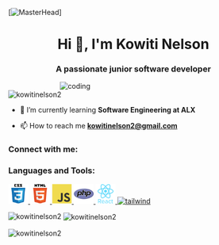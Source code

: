 [![MasterHead](https://pin.it/jFkxRkv)]
<h1 align="center">Hi 👋, I'm Kowiti Nelson</h1>
<h3 align="center">A passionate junior software developer</h3>
<img align="right" alt="coding" width="400" src="https://drive.google.com/file/d/1DB9mm-9dvvzcmqRSpx4iiEV93Z-2wMkV/view?usp=share_link">

<p align="left"> <img src="https://komarev.com/ghpvc/?username=kowitinelson2&label=Profile%20views&color=0e75b6&style=flat" alt="kowitinelson2" /> </p>

- 🌱 I’m currently learning **Software Engineering at ALX**

- 📫 How to reach me **kowitinelson2@gmail.com**

<h3 align="left">Connect with me:</h3>
<p align="left">
</p>

<h3 align="left">Languages and Tools:</h3>
<p align="left"> <a href="https://www.w3schools.com/css/" target="_blank" rel="noreferrer"> <img src="https://raw.githubusercontent.com/devicons/devicon/master/icons/css3/css3-original-wordmark.svg" alt="css3" width="40" height="40"/> </a> <a href="https://www.w3.org/html/" target="_blank" rel="noreferrer"> <img src="https://raw.githubusercontent.com/devicons/devicon/master/icons/html5/html5-original-wordmark.svg" alt="html5" width="40" height="40"/> </a> <a href="https://developer.mozilla.org/en-US/docs/Web/JavaScript" target="_blank" rel="noreferrer"> <img src="https://raw.githubusercontent.com/devicons/devicon/master/icons/javascript/javascript-original.svg" alt="javascript" width="40" height="40"/> </a> <a href="https://www.php.net" target="_blank" rel="noreferrer"> <img src="https://raw.githubusercontent.com/devicons/devicon/master/icons/php/php-original.svg" alt="php" width="40" height="40"/> </a> <a href="https://reactjs.org/" target="_blank" rel="noreferrer"> <img src="https://raw.githubusercontent.com/devicons/devicon/master/icons/react/react-original-wordmark.svg" alt="react" width="40" height="40"/> </a> <a href="https://tailwindcss.com/" target="_blank" rel="noreferrer"> <img src="https://www.vectorlogo.zone/logos/tailwindcss/tailwindcss-icon.svg" alt="tailwind" width="40" height="40"/> </a> </p>

<p><img align="left" src="https://github-readme-stats.vercel.app/api/top-langs?username=kowitinelson2&show_icons=true&locale=en&layout=compact" alt="kowitinelson2" /></p>

<p>&nbsp;<img align="center" src="https://github-readme-stats.vercel.app/api?username=kowitinelson2&show_icons=true&locale=en" alt="kowitinelson2" /></p>

<p><img align="center" src="https://github-readme-streak-stats.herokuapp.com/?user=kowitinelson2&" alt="kowitinelson2" /></p>
